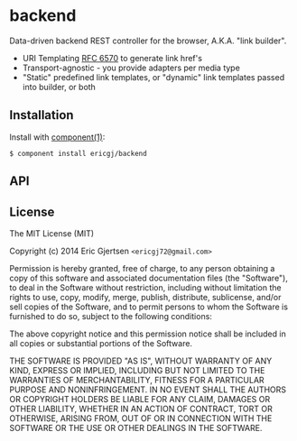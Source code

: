
# backend

  Data-driven backend REST controller for the browser, 
  A.K.A. "link builder".

  * URI Templating [RFC 6570][uritemplates] to generate link href's
  * Transport-agnostic - you provide adapters per media type
  * "Static" predefined link templates, or "dynamic" link templates
    passed into builder, or both

## Installation

  Install with [component(1)](http://component.io):

    $ component install ericgj/backend

## API



## License

  The MIT License (MIT)

  Copyright (c) 2014 Eric Gjertsen `<ericgj72@gmail.com>`

  Permission is hereby granted, free of charge, to any person obtaining a copy
  of this software and associated documentation files (the "Software"), to deal
  in the Software without restriction, including without limitation the rights
  to use, copy, modify, merge, publish, distribute, sublicense, and/or sell
  copies of the Software, and to permit persons to whom the Software is
  furnished to do so, subject to the following conditions:

  The above copyright notice and this permission notice shall be included in
  all copies or substantial portions of the Software.

  THE SOFTWARE IS PROVIDED "AS IS", WITHOUT WARRANTY OF ANY KIND, EXPRESS OR
  IMPLIED, INCLUDING BUT NOT LIMITED TO THE WARRANTIES OF MERCHANTABILITY,
  FITNESS FOR A PARTICULAR PURPOSE AND NONINFRINGEMENT. IN NO EVENT SHALL THE
  AUTHORS OR COPYRIGHT HOLDERS BE LIABLE FOR ANY CLAIM, DAMAGES OR OTHER
  LIABILITY, WHETHER IN AN ACTION OF CONTRACT, TORT OR OTHERWISE, ARISING FROM,
  OUT OF OR IN CONNECTION WITH THE SOFTWARE OR THE USE OR OTHER DEALINGS IN
  THE SOFTWARE.

[uritemplates]: http://tools.ietf.org/html/rfc6570
